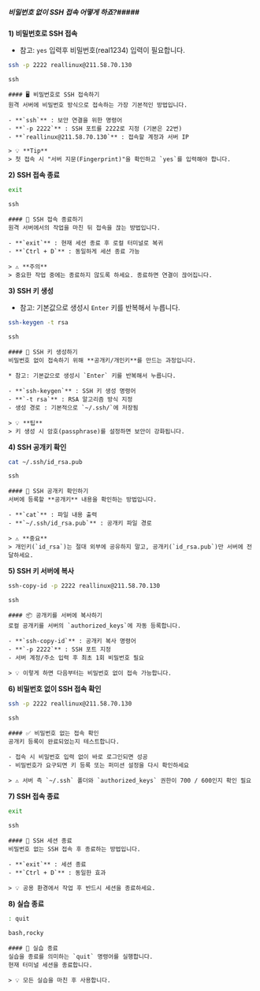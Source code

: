 ##### 비밀번호 없이 SSH 접속 어떻게 하죠?#####

**1) 비밀번호로 SSH 접속**

* 참고: `yes` 입력후 비밀번호(real1234) 입력이 필요합니다.

```bash
ssh -p 2222 reallinux@211.58.70.130
```

```tech
ssh
```

```desc
#### 🖥 비밀번호로 SSH 접속하기
원격 서버에 비밀번호 방식으로 접속하는 가장 기본적인 방법입니다.

- **`ssh`** : 보안 연결을 위한 명령어
- **`-p 2222`** : SSH 포트를 2222로 지정 (기본은 22번)
- **`reallinux@211.58.70.130`** : 접속할 계정과 서버 IP

> 💡 **Tip**
> 첫 접속 시 "서버 지문(Fingerprint)"을 확인하고 `yes`를 입력해야 합니다.
```

**2) SSH 접속 종료**

```bash
exit
```

```tech
ssh
```

```desc
#### 🔌 SSH 접속 종료하기
원격 서버에서의 작업을 마친 뒤 접속을 끊는 방법입니다.

- **`exit`** : 현재 세션 종료 후 로컬 터미널로 복귀
- **`Ctrl + D`** : 동일하게 세션 종료 가능

> ⚠️ **주의**
> 중요한 작업 중에는 종료하지 않도록 하세요. 종료하면 연결이 끊어집니다.
```

**3) SSH 키 생성**

* 참고: 기본값으로 생성시 `Enter` 키를 반복해서 누릅니다.

```bash
ssh-keygen -t rsa
```

```tech
ssh
```

```desc
#### 🔑 SSH 키 생성하기
비밀번호 없이 접속하기 위해 **공개키/개인키**를 만드는 과정입니다.

* 참고: 기본값으로 생성시 `Enter` 키를 반복해서 누릅니다.

- **`ssh-keygen`** : SSH 키 생성 명령어
- **`-t rsa`** : RSA 알고리즘 방식 지정
- 생성 경로 : 기본적으로 `~/.ssh/`에 저장됨

> 💡 **팁**
> 키 생성 시 암호(passphrase)를 설정하면 보안이 강화됩니다.
```

**4) SSH 공개키 확인**

```bash
cat ~/.ssh/id_rsa.pub
```

```tech
ssh
```

```desc
#### 📜 SSH 공개키 확인하기
서버에 등록할 **공개키** 내용을 확인하는 방법입니다.

- **`cat`** : 파일 내용 출력
- **`~/.ssh/id_rsa.pub`** : 공개키 파일 경로

> ⚠️ **중요**
> 개인키(`id_rsa`)는 절대 외부에 공유하지 말고, 공개키(`id_rsa.pub`)만 서버에 전달하세요.
```


**5) SSH 키 서버에 복사**

```bash
ssh-copy-id -p 2222 reallinux@211.58.70.130
```

```tech
ssh
```

```desc
#### 📦 공개키를 서버에 복사하기
로컬 공개키를 서버의 `authorized_keys`에 자동 등록합니다.

- **`ssh-copy-id`** : 공개키 복사 명령어
- **`-p 2222`** : SSH 포트 지정
- 서버 계정/주소 입력 후 최초 1회 비밀번호 필요

> 💡 이렇게 하면 다음부터는 비밀번호 없이 접속 가능합니다.
```

**6) 비밀번호 없이 SSH 접속 확인**

```bash
ssh -p 2222 reallinux@211.58.70.130
```

```tech
ssh
```

```desc
#### ✅ 비밀번호 없는 접속 확인
공개키 등록이 완료되었는지 테스트합니다.

- 접속 시 비밀번호 입력 없이 바로 로그인되면 성공
- 비밀번호가 요구되면 키 등록 또는 퍼미션 설정을 다시 확인하세요

> ⚠️ 서버 측 `~/.ssh` 폴더와 `authorized_keys` 권한이 700 / 600인지 확인 필요
```

**7) SSH 접속 종료**

```bash
exit
```

```tech
ssh
```

```desc
#### 🔌 SSH 세션 종료
비밀번호 없는 SSH 접속 후 종료하는 방법입니다.

- **`exit`** : 세션 종료
- **`Ctrl + D`** : 동일한 효과

> 💡 공용 환경에서 작업 후 반드시 세션을 종료하세요.
```

**8) 실습 종료**

```bash
: quit
```

```tech
bash,rocky
```

```desc
#### 👋 실습 종료
실습을 종료를 의미하는 `quit` 명령어를 실행합니다.
현재 터미널 세션을 종료합니다.

> 💡 모든 실습을 마친 후 사용합니다.
```